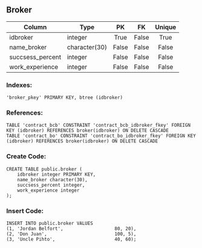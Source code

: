 ## Broker
|Column               |Type           |PK   |FK   |Unique|
|---------------------|---------------|:---:|:---:|:----:|
|idbroker             | integer       |True |False|True|                  
|name_broker          | character(30) |False|False|False|
|succsess_percent     | integer       |False|False|False|
|work_experience      | integer       |False|False|False|

### __Indexes__:
```postgresql
'broker_pkey' PRIMARY KEY, btree (idbroker)
```

### __References__:
```postgresql
TABLE 'contract_bcb' CONSTRAINT 'contract_bcb_idbroker_fkey' FOREIGN KEY (idbroker) REFERENCES broker(idbroker) ON DELETE CASCADE
TABLE 'contract_bo' CONSTRAINT 'contract_bo_idbroker_fkey' FOREIGN KEY (idbroker) REFERENCES broker(idbroker) ON DELETE CASCADE
```

### __Create Code:__
```postgresql
CREATE TABLE public.broker (
    idbroker integer PRIMARY KEY,
    name_broker character(30),
    succsess_percent integer,
    work_experience integer
);
```

### __Insert Code:__
```postgresql
INSERT INTO public.broker VALUES
(1, 'Jordan Belfort',                	80,	20),
(2, 'Don Juan',                      	100, 5),
(3, 'Uncle Pihto',                   	40,	60);
```